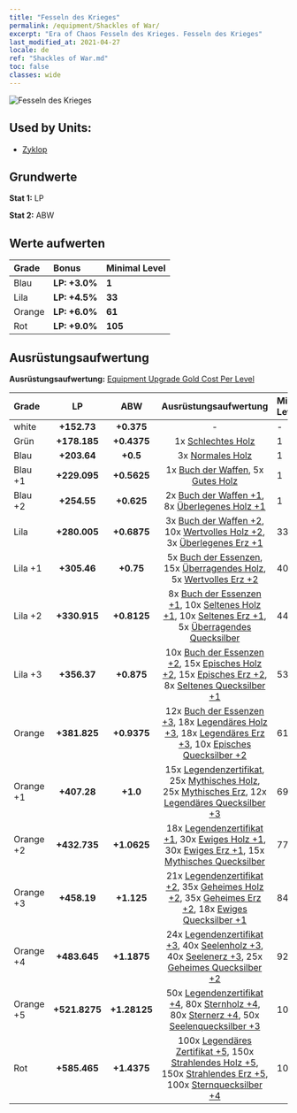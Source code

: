 ```yaml
---
title: "Fesseln des Krieges"
permalink: /equipment/Shackles of War/
excerpt: "Era of Chaos Fesseln des Krieges. Fesseln des Krieges"
last_modified_at: 2021-04-27
locale: de
ref: "Shackles of War.md"
toc: false
classes: wide
---
```


  ![Fesseln des Krieges](/images/e/e_4062.png)

## Used by Units:

* [Zyklop](/de/units/Cyclops/) 


## Grundwerte
 **Stat 1:** LP

 **Stat 2:** ABW

## Werte aufwerten

  |     Grade    |   Bonus | Minimal Level | 
  |:-------------|:--------|:--------------| 
  | Blau | **LP: +3.0%** | **1** | 
  | Lila | **LP: +4.5%** | **33** | 
  | Orange | **LP: +6.0%** | **61** | 
  | Rot | **LP: +9.0%** | **105** | 


## Ausrüstungsaufwertung
 **Ausrüstungsaufwertung:** [Equipment Upgrade Gold Cost Per Level](/equipment/EquipmentUpgradeCostPerLevel/) 

  |          Grade      | LP | ABW | Ausrüstungsaufwertung | Minimal Level |
  |:--------------------|:---------:|:---------:|:----------------:|:--------------|
  | white | **+152.73** | **+0.375** | - | - |
  | Grün | **+178.185** | **+0.4375** | 1x [Schlechtes Holz](/ItemsDE/mat_1/) | 1 |
  | Blau | **+203.64** | **+0.5** | 3x [Normales Holz](/ItemsDE/mat_7/) | 1 |
  | Blau +1 | **+229.095** | **+0.5625** | 1x [Buch der Waffen](/ItemsDE/mat_18/), 5x [Gutes Holz](/ItemsDE/mat_13/) | 1 |
  | Blau +2 | **+254.55** | **+0.625** | 2x [Buch der Waffen +1](/ItemsDE/mat_25/), 8x [Überlegenes Holz +1](/ItemsDE/mat_20/) | 1 |
  | Lila | **+280.005** | **+0.6875** | 3x [Buch der Waffen +2](/ItemsDE/mat_32/), 10x [Wertvolles Holz +2](/ItemsDE/mat_27/), 3x [Überlegenes Erz +1](/ItemsDE/mat_19/) | 33 |
  | Lila +1 | **+305.46** | **+0.75** | 5x [Buch der Essenzen](/ItemsDE/mat_39/), 15x [Überragendes Holz](/ItemsDE/mat_34/), 5x [Wertvolles Erz +2](/ItemsDE/mat_26/) | 40 |
  | Lila +2 | **+330.915** | **+0.8125** | 8x [Buch der Essenzen +1](/ItemsDE/mat_46/), 10x [Seltenes Holz +1](/ItemsDE/mat_41/), 10x [Seltenes Erz +1](/ItemsDE/mat_40/), 5x [Überragendes Quecksilber](/ItemsDE/mat_35/) | 44 |
  | Lila +3 | **+356.37** | **+0.875** | 10x [Buch der Essenzen +2](/ItemsDE/mat_53/), 15x [Episches Holz +2](/ItemsDE/mat_48/), 15x [Episches Erz +2](/ItemsDE/mat_47/), 8x [Seltenes Quecksilber +1](/ItemsDE/mat_42/) | 53 |
  | Orange | **+381.825** | **+0.9375** | 12x [Buch der Essenzen +3](/ItemsDE/mat_60/), 18x [Legendäres Holz +3](/ItemsDE/mat_55/), 18x [Legendäres Erz +3](/ItemsDE/mat_54/), 10x [Episches Quecksilber +2](/ItemsDE/mat_49/) | 61 |
  | Orange +1 | **+407.28** | **+1.0** | 15x [Legendenzertifikat](/ItemsDE/mat_67/), 25x [Mythisches Holz](/ItemsDE/mat_62/), 25x [Mythisches Erz](/ItemsDE/mat_61/), 12x [Legendäres Quecksilber +3](/ItemsDE/mat_56/) | 69 |
  | Orange +2 | **+432.735** | **+1.0625** | 18x [Legendenzertifikat +1](/ItemsDE/mat_74/), 30x [Ewiges Holz +1](/ItemsDE/mat_69/), 30x [Ewiges Erz +1](/ItemsDE/mat_68/), 15x [Mythisches Quecksilber](/ItemsDE/mat_63/) | 77 |
  | Orange +3 | **+458.19** | **+1.125** | 21x [Legendenzertifikat +2](/ItemsDE/mat_81/), 35x [Geheimes Holz +2](/ItemsDE/mat_76/), 35x [Geheimes Erz +2](/ItemsDE/mat_75/), 18x [Ewiges Quecksilber +1](/ItemsDE/mat_70/) | 84 |
  | Orange +4 | **+483.645** | **+1.1875** | 24x [Legendenzertifikat +3](/ItemsDE/mat_88/), 40x [Seelenholz +3](/ItemsDE/mat_83/), 40x [Seelenerz +3](/ItemsDE/mat_82/), 25x [Geheimes Quecksilber +2](/ItemsDE/mat_77/) | 92 |
  | Orange +5 | **+521.8275** | **+1.28125** | 50x [Legendenzertifikat +4](/ItemsDE/mat_95/), 80x [Sternholz +4](/ItemsDE/mat_90/), 80x [Sternerz +4](/ItemsDE/mat_89/), 50x [Seelenquecksilber +3](/ItemsDE/mat_84/) | 100 |
  | Rot | **+585.465** | **+1.4375** | 100x [Legendäres Zertifikat +5](/ItemsDE/mat_102/), 150x [Strahlendes Holz +5](/ItemsDE/mat_97/), 150x [Strahlendes Erz +5](/ItemsDE/mat_96/), 100x [Sternquecksilber +4](/ItemsDE/mat_91/) | 105 |

